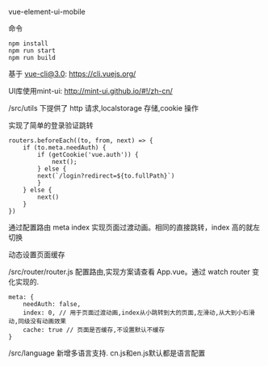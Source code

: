 vue-element-ui-mobile

命令

    npm install
    npm run start
    npm run build

基于 vue-cli@3.0: https://cli.vuejs.org/

UI库使用mint-ui: http://mint-ui.github.io/#!/zh-cn/

/src/utils 下提供了 http 请求,localstorage 存储,cookie 操作

实现了简单的登录验证跳转

    routers.beforeEach((to, from, next) => {
        if (to.meta.needAuth) {
            if (getCookie('vue.auth')) {
                next();
            } else {
            next(`/login?redirect=${to.fullPath}`)
            }
        } else {
            next()
        }
    })

通过配置路由 meta index 实现页面过渡动画。相同的直接跳转，index 高的就左切换

动态设置页面缓存

/src/router/router.js 配置路由,实现方案请查看 App.vue。通过 watch router 变化实现的.

    meta: {
        needAuth: false,
        index: 0, // 用于页面过渡动画,index从小跳转到大的页面,左滑动,从大到小右滑动,同级没有动画效果
        cache: true // 页面是否缓存,不设置默认不缓存
    }

/src/language 新增多语言支持. cn.js和en.js默认都是语言配置
